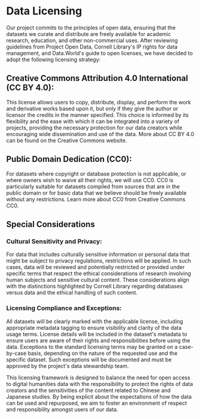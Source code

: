 # Data Licensing

Our project commits to the principles of open data, ensuring that the datasets we curate and distribute are freely available for academic research, education, and other non-commercial uses. After reviewing guidelines from Project Open Data, Cornell Library's IP rights for data management, and Data.World's guide to open licenses, we have decided to adopt the following licensing strategy:

## Creative Commons Attribution 4.0 International (CC BY 4.0):

This license allows users to copy, distribute, display, and perform the work and derivative works based upon it, but only if they give the author or licensor the credits in the manner specified. This choice is informed by its flexibility and the ease with which it can be integrated into a variety of projects, providing the necessary protection for our data creators while encouraging wide dissemination and use of the data.
More about CC BY 4.0 can be found on the Creative Commons website.

## Public Domain Dedication (CC0):

For datasets where copyright or database protection is not applicable, or where owners wish to waive all their rights, we will use CC0. CC0 is particularly suitable for datasets compiled from sources that are in the public domain or for basic data that we believe should be freely available without any restrictions.
Learn more about CC0 from Creative Commons CC0.

## Special Considerations

### Cultural Sensitivity and Privacy:

For data that includes culturally sensitive information or personal data that might be subject to privacy regulations, restrictions will be applied. In such cases, data will be reviewed and potentially restricted or provided under specific terms that respect the ethical considerations of research involving human subjects and sensitive cultural content.
These considerations align with the distinctions highlighted by Cornell Library regarding databases versus data and the ethical handling of such content.

### Licensing Compliance and Exceptions:

All datasets will be clearly marked with the applicable license, including appropriate metadata tagging to ensure visibility and clarity of the data usage terms. License details will be included in the dataset's metadata to ensure users are aware of their rights and responsibilities before using the data.
Exceptions to the standard licensing terms may be granted on a case-by-case basis, depending on the nature of the requested use and the specific dataset. Such exceptions will be documented and must be approved by the project's data stewardship team.

This licensing framework is designed to balance the need for open access to digital humanities data with the responsibility to protect the rights of data creators and the sensitivities of the content related to Chinese and Japanese studies. By being explicit about the expectations of how the data can be used and repurposed, we aim to foster an environment of respect and responsibility amongst users of our data.
 
